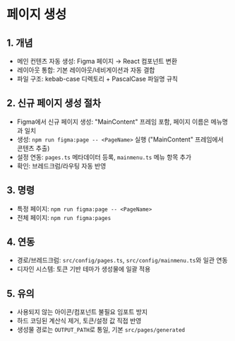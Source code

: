 # 페이지 생성


## 1. 개념

- 메인 컨텐츠 자동 생성: Figma 페이지 → React 컴포넌트 변환
- 레이아웃 통합: 기본 레이아웃/네비게이션과 자동 결합
- 파일 구조: kebab-case 디렉토리 + PascalCase 파일명 규칙


## 2. 신규 페이지 생성 절차

- Figma에서 신규 페이지 생성: "MainContent" 프레임 포함, 페이지 이름은 메뉴명과 일치
- 생성: `npm run figma:page -- <PageName>` 실행 ("MainContent" 프레임에서 콘텐츠 추출)
- 설정 연동: `pages.ts` 메타데이터 등록, `mainmenu.ts` 메뉴 항목 추가
- 확인: 브레드크럼/라우팅 자동 반영


## 3. 명령

- 특정 페이지: `npm run figma:page -- <PageName>`
- 전체 페이지: `npm run figma:pages`


## 4. 연동

- 경로/브레드크럼: `src/config/pages.ts`, `src/config/mainmenu.ts`와 일관 연동
- 디자인 시스템: 토큰 기반 테마가 생성물에 일괄 적용


## 5. 유의

- 사용되지 않는 아이콘/컴포넌트 불필요 임포트 방지
- 하드 코딩된 계산식 제거, 토큰/설정 값 직접 반영
- 생성물 경로는 `OUTPUT_PATH`로 통일, 기본 `src/pages/generated`
